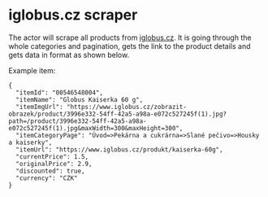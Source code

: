 # iglobus.cz scraper

The actor will scrape all products from [iglobus.cz](https://www.iglobus.cz). It is going through the whole categories and pagination, gets the link to the product details and gets data in format as shown below.

Example item:

``` 
{
  "itemId": "00546548004",
  "itemName": "Globus Kaiserka 60 g",
  "itemImgUrl": "https://www.iglobus.cz/zobrazit-obrazek/product/3996e332-54ff-42a5-a98a-e072c527245f(1).jpg?path=/product/3996e332-54ff-42a5-a98a-e072c527245f(1).jpg&maxWidth=300&maxHeight=300",
  "itemCategoryPage": "Úvod=>Pekárna a cukrárna=>Slané pečivo=>Housky a kaiserky",
  "itemUrl": "https://www.iglobus.cz/produkt/kaiserka-60g",
  "currentPrice": 1.5,
  "originalPrice": 2.9,
  "discounted": true,
  "currency": "CZK"
}
``` 